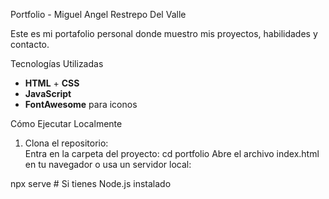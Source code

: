  Portfolio - Miguel Angel Restrepo Del Valle  

Este es mi portafolio personal donde muestro mis proyectos, habilidades y contacto.

Tecnologías Utilizadas
- **HTML** + **CSS**
- **JavaScript**
- **FontAwesome** para iconos

 Cómo Ejecutar Localmente  
1. Clona el repositorio:  
Entra en la carpeta del proyecto:
cd portfolio
Abre el archivo index.html en tu navegador o usa un servidor local:

npx serve  # Si tienes Node.js instalado
